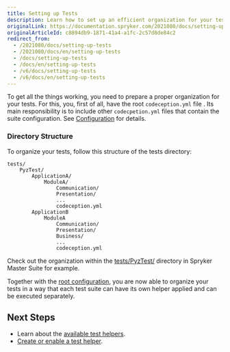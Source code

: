 ```yaml
---
title: Setting up Tests
description: Learn how to set up an efficient organization for your tests.
originalLink: https://documentation.spryker.com/2021080/docs/setting-up-tests
originalArticleId: c8894db9-1871-41a4-a1fc-2c57d8de84c2
redirect_from:
  - /2021080/docs/setting-up-tests
  - /2021080/docs/en/setting-up-tests
  - /docs/setting-up-tests
  - /docs/en/setting-up-tests
  - /v6/docs/setting-up-tests
  - /v6/docs/en/setting-up-tests
---
```


To get all the things working, you need to prepare a proper organization for your tests. For this, you, first of all, have the root `codeception.yml` file . Its main responsibility is to include other `codecpetion.yml` files that contain the suite configuration. See [Configuration](/docs/scos/dev/developer-guides/{{page.version}}/development-guide/guidelines/testing/test-framework.html#configuration) for details.

### Directory Structure
To organize your tests, follow this structure of the tests directory:

```
tests/
    PyzTest/
        ApplicationA/
            ModuleA/
                Communication/
                Presentation/
                ...
                codeception.yml
        ApplicationB
            ModuleA
                Communication/
                Presentation/
                Business/
                ...
                codeception.yml
```

Check out the organization within the [tests/PyzTest/](https://github.com/spryker-shop/suite/tree/master/tests/PyzTest) directory in Spryker Master Suite for example.

Together with the [root configuration](/docs/scos/dev/developer-guides/{{page.version}}/development-guide/guidelines/testing/test-framework.html#configuration), you are now able to organize your tests in a way that each test suite can have its own helper applied and can be executed separately.

## Next Steps
* Learn about the [available test helpers](/docs/scos/dev/developer-guides/{{page.version}}/development-guide/guidelines/testing/available-test-helpers.html).
* [Create or enable a test helper](/docs/scos/dev/developer-guides/{{page.version}}/development-guide/guidelines/testing/test-helpers.html).
